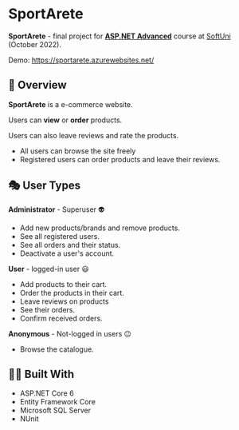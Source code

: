 # SportArete

**SportArete** - final project for [**ASP.NET Advanced**](https://softuni.bg/trainings/3854/asp-net-advanced-october-2022) course at [SoftUni](https://softuni.bg/ "SoftUni") (October 2022).

Demo: https://sportarete.azurewebsites.net/

## :pencil: Overview

**SportArete** is a e-commerce website.

Users can **view** or **order** products.

Users can also leave reviews and rate the products.

- All users can browse the site freely
- Registered users can order products and leave their reviews.

## :performing_arts: User Types

**Administrator** - Superuser :alien: 

- Add new products/brands and remove products.
- See all registered users.
- See all orders and their status.
- Deactivate a user's account.

**User** - logged-in user :smiley:
- Add products to their cart.
- Order the products in their cart.
- Leave reviews on products
- See their orders.
- Confirm received orders.

**Anonymous** - Not-logged in users :neutral_face:

- Browse the catalogue.

## :hammer::wrench: Built With

- ASP.NET Core 6
- Entity Framework Core
- Microsoft SQL Server
- NUnit
